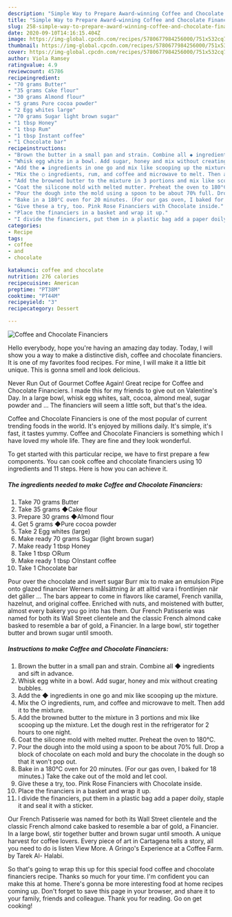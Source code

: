 ```yaml
---
description: "Simple Way to Prepare Award-winning Coffee and Chocolate Financiers"
title: "Simple Way to Prepare Award-winning Coffee and Chocolate Financiers"
slug: 258-simple-way-to-prepare-award-winning-coffee-and-chocolate-financiers
date: 2020-09-10T14:16:15.404Z
image: https://img-global.cpcdn.com/recipes/5780677984256000/751x532cq70/coffee-and-chocolate-financiers-recipe-main-photo.jpg
thumbnail: https://img-global.cpcdn.com/recipes/5780677984256000/751x532cq70/coffee-and-chocolate-financiers-recipe-main-photo.jpg
cover: https://img-global.cpcdn.com/recipes/5780677984256000/751x532cq70/coffee-and-chocolate-financiers-recipe-main-photo.jpg
author: Viola Ramsey
ratingvalue: 4.9
reviewcount: 45786
recipeingredient:
- "70 grams Butter"
- "35 grams Cake flour"
- "30 grams Almond flour"
- "5 grams Pure cocoa powder"
- "2 Egg whites large"
- "70 grams Sugar light brown sugar"
- "1 tbsp Honey"
- "1 tbsp Rum"
- "1 tbsp Instant coffee"
- "1 Chocolate bar"
recipeinstructions:
- "Brown the butter in a small pan and strain. Combine all ◆ ingredients and sift in advance."
- "Whisk egg white in a bowl. Add sugar, honey and mix without creating bubbles."
- "Add the ◆ ingredients in one go and mix like scooping up the mixture."
- "Mix the ○ ingredients, rum, and coffee and microwave to melt. Then add it to the mixture."
- "Add the browned butter to the mixture in 3 portions and mix like scooping up the mixture. Let the dough rest in the refrigerator for 2 hours to one night."
- "Coat the silicone mold with melted mutter. Preheat the oven to 180°C."
- "Pour the dough into the mold using a spoon to be about 70% full. Drop a block of chocolate on each mold and bury the chocolate in the dough so that it won&#39;t pop out."
- "Bake in a 180°C oven for 20 minutes. (For our gas oven, I baked for 18 minutes.) Take the cake out of the mold and let cool."
- "Give these a try, too. Pink Rose Financiers with Chocolate inside."
- "Place the financiers in a basket and wrap it up."
- "I divide the financiers, put them in a plastic bag add a paper doily, staple it and seal it with a sticker."
categories:
- Recipe
tags:
- coffee
- and
- chocolate

katakunci: coffee and chocolate 
nutrition: 276 calories
recipecuisine: American
preptime: "PT38M"
cooktime: "PT44M"
recipeyield: "3"
recipecategory: Dessert

---
```



![Coffee and Chocolate Financiers](https://img-global.cpcdn.com/recipes/5780677984256000/751x532cq70/coffee-and-chocolate-financiers-recipe-main-photo.jpg)

Hello everybody, hope you're having an amazing day today. Today, I will show you a way to make a distinctive dish, coffee and chocolate financiers. It is one of my favorites food recipes. For mine, I will make it a little bit unique. This is gonna smell and look delicious.

Never Run Out of Gourmet Coffee Again! Great recipe for Coffee and Chocolate Financiers. I made this for my friends to give out on Valentine&#39;s Day. In a large bowl, whisk egg whites, salt, cocoa, almond meal, sugar powder and … The financiers will seem a little soft, but that&#39;s the idea.

Coffee and Chocolate Financiers is one of the most popular of current trending foods in the world. It's enjoyed by millions daily. It's simple, it's fast, it tastes yummy. Coffee and Chocolate Financiers is something which I have loved my whole life. They are fine and they look wonderful.


To get started with this particular recipe, we have to first prepare a few components. You can cook coffee and chocolate financiers using 10 ingredients and 11 steps. Here is how you can achieve it.

<!--inarticleads1-->

##### The ingredients needed to make Coffee and Chocolate Financiers:

1. Take 70 grams Butter
1. Take 35 grams ◆Cake flour
1. Prepare 30 grams ◆Almond flour
1. Get 5 grams ◆Pure cocoa powder
1. Take 2 Egg whites (large)
1. Make ready 70 grams Sugar (light brown sugar)
1. Make ready 1 tbsp Honey
1. Take 1 tbsp ○Rum
1. Make ready 1 tbsp ○Instant coffee
1. Take 1 Chocolate bar


Pour over the chocolate and invert sugar Burr mix to make an emulsion Pipe onto glazed financier Werners målsättning är att alltid vara i frontlinjen när det gäller … The bars appear to come in flavors like caramel, French vanilla, hazelnut, and original coffee. Enriched with nuts, and moistened with butter, almost every bakery you go into has them. Our French Patisserie was named for both its Wall Street clientele and the classic French almond cake basked to resemble a bar of gold, a Financier. In a large bowl, stir together butter and brown sugar until smooth. 

<!--inarticleads2-->

##### Instructions to make Coffee and Chocolate Financiers:

1. Brown the butter in a small pan and strain. Combine all ◆ ingredients and sift in advance.
1. Whisk egg white in a bowl. Add sugar, honey and mix without creating bubbles.
1. Add the ◆ ingredients in one go and mix like scooping up the mixture.
1. Mix the ○ ingredients, rum, and coffee and microwave to melt. Then add it to the mixture.
1. Add the browned butter to the mixture in 3 portions and mix like scooping up the mixture. Let the dough rest in the refrigerator for 2 hours to one night.
1. Coat the silicone mold with melted mutter. Preheat the oven to 180°C.
1. Pour the dough into the mold using a spoon to be about 70% full. Drop a block of chocolate on each mold and bury the chocolate in the dough so that it won&#39;t pop out.
1. Bake in a 180°C oven for 20 minutes. (For our gas oven, I baked for 18 minutes.) Take the cake out of the mold and let cool.
1. Give these a try, too. Pink Rose Financiers with Chocolate inside.
1. Place the financiers in a basket and wrap it up.
1. I divide the financiers, put them in a plastic bag add a paper doily, staple it and seal it with a sticker.


Our French Patisserie was named for both its Wall Street clientele and the classic French almond cake basked to resemble a bar of gold, a Financier. In a large bowl, stir together butter and brown sugar until smooth. A unique harvest for coffee lovers. Every piece of art in Cartagena tells a story, all you need to do is listen View More. A Gringo&#39;s Experience at a Coffee Farm. by Tarek Al- Halabi. 

So that's going to wrap this up for this special food coffee and chocolate financiers recipe. Thanks so much for your time. I'm confident you can make this at home. There's gonna be more interesting food at home recipes coming up. Don't forget to save this page in your browser, and share it to your family, friends and colleague. Thank you for reading. Go on get cooking!
